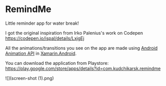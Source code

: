# RemindMe

Little reminder app for water break!

I got the original inspiration from Irko Palenius's work on Codepen https://codepen.io/ispal/details/LxjgEj

All the animations/transitions you see on the app are made using [Android Animation API](https://developer.android.com/training/animation/overview) in [Xamarin.Android](https://docs.microsoft.com/en-us/xamarin/android/).

You can download the application from Playstore: https://play.google.com/store/apps/details?id=com.kudchikarsk.remindme

![](screen-shot \(1\).png)






